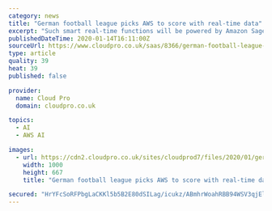 ```yaml
---
category: news
title: "German football league picks AWS to score with real-time data"
excerpt: "Such smart real-time functions will be powered by Amazon SageMaker - a managed service that can build, train and deploy machine learning models - which will come up with its predictions and insights through analysing historical data from more than 10,000 Bundesliga games, as well as live match data. Other AWS machine learning systems will ..."
publishedDateTime: 2020-01-14T16:11:00Z
sourceUrl: https://www.cloudpro.co.uk/saas/8366/german-football-league-picks-aws-to-score-with-real-time-data
type: article
quality: 39
heat: 39
published: false

provider:
  name: Cloud Pro
  domain: cloudpro.co.uk

topics:
  - AI
  - AWS AI

images:
  - url: https://cdn2.cloudpro.co.uk/sites/cloudprod7/files/2020/01/germanfootball.jpg
    width: 1000
    height: 667
    title: "German football league picks AWS to score with real-time data"

secured: "HrYFcSoRFPbgLaCKKl5b5B2E80dSILag/icukz/ABmhrWoahRBB94WSV3qjElwWlAlcwkbVLibdzOSrG2sjkf/BqPw069ICOrW6Y1WMtaYJO6n140PouNNCMDvIhS3VTkKOEc53myJR95OcgyxQLotIMRh3TBZT5uX4cPvokiKHlsEzJsiBJXz4HgYx61+31OaH6tX4OK2zOFX887r6SY4Tugk5wpiDLTl/4ZaV7MioNBTiNAax8hsbJXEjCb+NoVD4u1LAUkeDvTvYpDy//B478u/3mMj+JtVbxA5KiUXztuH87XfW6KM7BpBfD67bvCeOqIxBWcBoTv2sgmZWs+qMUJILJBPT71uvynU6sWHtrO30WtXpvQn33dWHj/Yobm0yGXO+7FvgOjDlHDy42gxKP+26iXhl165J2jWz/59AyXdPzfM7wlI6tpsrD0xRPYhrrxjaIYhBUHGmSkKA4Jg==;sBZNRUALqI4JLiTNZYPJSw=="
---
```


